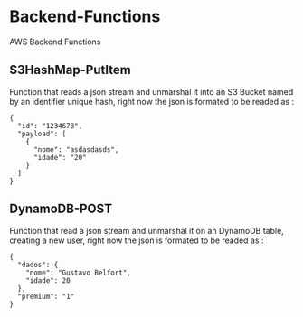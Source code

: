 # Backend-Functions
AWS Backend Functions

## S3HashMap-PutItem

Function that reads a json stream and unmarshal it into an S3 Bucket named by an identifier unique hash, right now the json is formated to be readed as :

```
{
  "id": "1234678",
  "payload": [
    {
      "nome": "asdasdasds",
      "idade": "20"
    }
  ]
}
```
## DynamoDB-POST

Function that read a json stream and unmarshal it on an DynamoDB table, creating a new user, right now the json is formated to be readed as :

```
{
  "dados": {
    "nome": "Gustavo Belfort",
    "idade": 20
  },
  "premium": "1"
}
```
